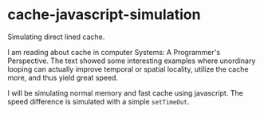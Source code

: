 # cache-javascript-simulation
Simulating direct lined cache. 

I am reading about cache in computer Systems: A Programmer's Perspective. The text showed some interesting examples where unordinary looping can actually improve temporal or spatial locality, utilize the cache more, and thus yield great speed. 

I will be simulating normal memory and fast cache using javascript. The speed difference is simulated with a simple `setTimeOut`. 
